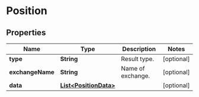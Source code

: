 

# Position

## Properties

Name | Type | Description | Notes
------------ | ------------- | ------------- | -------------
**type** | **String** | Result type. |  [optional]
**exchangeName** | **String** | Name of exchange. |  [optional]
**data** | [**List&lt;PositionData&gt;**](PositionData.md) |  |  [optional]





